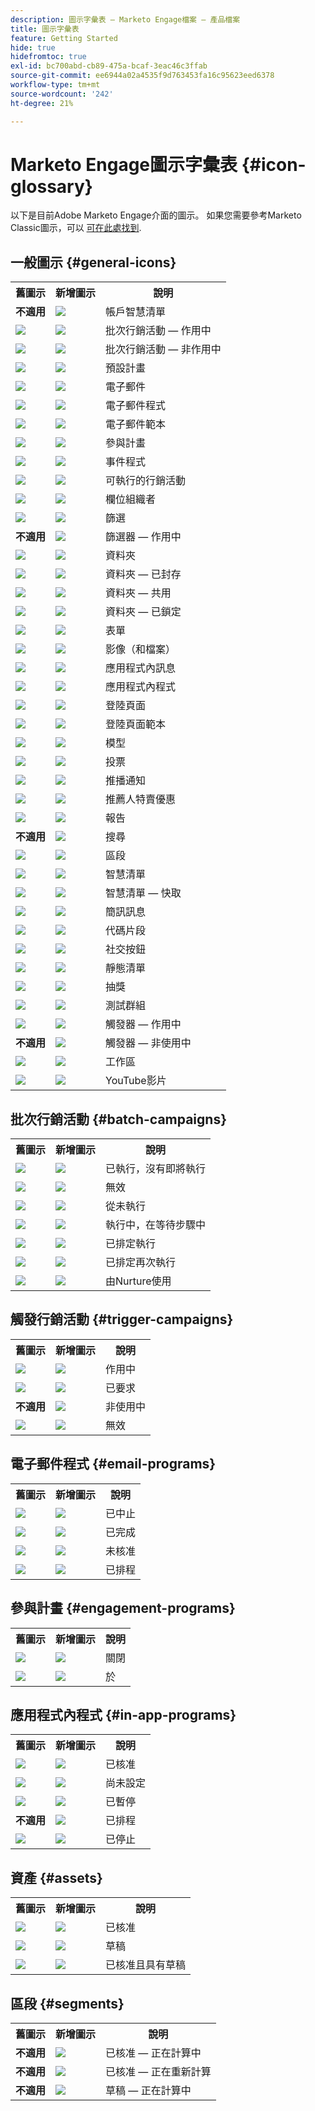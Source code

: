 ```yaml
---
description: 圖示字彙表 — Marketo Engage檔案 — 產品檔案
title: 圖示字彙表
feature: Getting Started
hide: true
hidefromtoc: true
exl-id: bc700abd-cb89-475a-bcaf-3eac46c3ffab
source-git-commit: ee6944a02a4535f9d763453fa16c95623eed6378
workflow-type: tm+mt
source-wordcount: '242'
ht-degree: 21%

---
```


# Marketo Engage圖示字彙表 {#icon-glossary}

以下是目前Adobe Marketo Engage介面的圖示。 如果您需要參考Marketo Classic圖示，可以 [可在此處找到](/help/marketo/getting-started/things-to-know/classic-icon-glossary.md).

## 一般圖示 {#general-icons}

<table> 
 <tbody>
  <tr>
   <th>舊圖示</th> 
   <th> 新增圖示</th> 
   <th>說明</th> 
  </tr>
  <tr>
   <td><strong>不適用</strong></td> 
   <td><img src="assets/account-smart-list.png"></td> 
   <td>帳戶智慧清單</td> 
  </tr>
  <tr>
   <td><img src="assets/classic-smart-campaign-active.png"></td> 
   <td><img src="assets/batch-active.png"></td> 
   <td>批次行銷活動 — 作用中</td> 
  </tr>
  <tr>
   <td><img src="assets/classic-smart-campaign-inactive.png"></td> 
   <td><img src="assets/batch-inactive.png"></td> 
   <td>批次行銷活動 — 非作用中</td> 
  </tr>
  <tr>
   <td><img src="assets/classic-default-program.png"></td> 
   <td><img src="assets/default-program.png"></td> 
   <td>預設計畫</td> 
  </tr>
  <tr>
   <td><img src="assets/classic-email.png"></td> 
   <td><img src="assets/email.png"></td> 
   <td>電子郵件</td> 
  </tr>
  <tr>
   <td><img src="assets/classic-email-program.png"></td>
   <td><img src="assets/email-program.png"></td> 
   <td>電子郵件程式</td> 
  </tr>
  <tr>
   <td><img src="assets/classic-email-template.png"></td> 
   <td><img src="assets/email-template.png"></td> 
   <td>電子郵件範本</td> 
  </tr>
  <tr>
   <td><img src="assets/classic-engagement-program.png"></td> 
   <td><img src="assets/engagement-program.png"></td> 
   <td>參與計畫</td> 
  </tr>
  <tr>
   <td><img src="assets/classic-event-program.png"></td> 
   <td><img src="assets/event-program.png"></td> 
   <td>事件程式</td> 
  </tr>
  <tr>
   <td><img src="assets/classic-executable-campaign.png"></td> 
   <td><img src="assets/executable-campaign.png"></td> 
   <td>可執行的行銷活動</td> 
  </tr>
  <tr>
   <td><img src="assets/classic-field-organizer.png"></td> 
   <td><img src="assets/field-organizer.png"></td> 
   <td>欄位組織者</td> 
  </tr>
  <tr>
   <td><img src="assets/classic-filter.png"></td> 
   <td><img src="assets/filter.png"></td> 
   <td>篩選</td> 
  </tr>
  <tr>
   <td><strong>不適用</strong></td> 
   <td><img src="assets/filter-active.png"></td> 
   <td>篩選器 — 作用中</td> 
  </tr>
  <tr>
   <td><img src="assets/classic-folder.png"></td> 
   <td><img src="assets/folder.png"></td> 
   <td>資料夾</td> 
  </tr>
  <tr>
   <td><img src="assets/classic-archive-folder.png"></td> 
   <td><img src="assets/folder-archive.png"></td> 
   <td>資料夾 — 已封存</td> 
  </tr>
  <tr>
   <td><img src="assets/classic-shared-folder.png"></td> 
   <td><img src="assets/folder-shared.png"></td> 
   <td>資料夾 — 共用</td> 
  </tr>
  <tr>
   <td><img src="assets/classic-locked-folder.jpg"></td> 
   <td><img src="assets/folder-locked.png"></td> 
   <td>資料夾 — 已鎖定</td> 
  </tr>
  <tr>
   <td><img src="assets/classic-form.png"></td> 
   <td><img src="assets/form.png"></td> 
   <td>表單</td> 
  </tr>
  <tr>
   <td><img src="assets/classic-images-and-files.png"></td> 
   <td><img src="assets/images.png"></td> 
   <td>影像（和檔案）</td> 
  </tr>
  <tr>
   <td><img src="assets/classic-in-app-messages.png"></td> 
   <td><img src="assets/in-app-messages.png"></td> 
   <td>應用程式內訊息</td> 
  </tr>
  <tr>
   <td><img src="assets/classic-in-app-program.png"></td> 
   <td><img src="assets/in-app-program.png"></td> 
   <td>應用程式內程式</td> 
  </tr>
  <tr>
   <td><img src="assets/classic-landing-page.png"></td> 
   <td><img src="assets/landing-page.png"></td> 
   <td>登陸頁面</td> 
  </tr>
  <tr>
   <td><img src="assets/classic-landing-page-template.png"></td> 
   <td><img src="assets/landing-page-template.png"></td> 
   <td>登陸頁面範本</td> 
  </tr>
  <tr>
   <td><img src="assets/classic-revenue-cycle-model-unapproved.png"></td> 
   <td><img src="assets/model.png"></td> 
   <td>模型</td> 
  </tr>
  <tr>
   <td><img src="assets/classic-poll.png"></td> 
   <td><img src="assets/poll.png"></td> 
   <td>投票</td> 
  </tr>
  <tr>
   <td><img src="assets/classic-push-notification.png"></td> 
   <td><img src="assets/push-notification.png"></td> 
   <td>推播通知</td> 
  </tr>
  <tr>
   <td><img src="assets/classic-referral-offer.png"></td> 
   <td><img src="assets/referral-offer.png"></td> 
   <td>推薦人特賣優惠</td> 
  </tr>
  <tr>
   <td><img src="assets/classic-report.png"></td> 
   <td><img src="assets/report.png"></td> 
   <td>報告</td> 
  </tr>
  <tr>
   <td><strong>不適用</strong></td> 
   <td><img src="assets/search.png"></td> 
   <td>搜尋</td> 
  </tr>
  <tr>
   <td><img src="assets/classic-segment.png"></td> 
   <td><img src="assets/segments.png"></td> 
   <td>區段</td> 
  </tr>
  <tr>
   <td><img src="assets/classic-smart-list.png"></td> 
   <td><img src="assets/smart-list.png"></td> 
   <td>智慧清單</td> 
  </tr>
  <tr>
   <td><img src="assets/classic-smart-list-cached.png"></td> 
   <td><img src="assets/smart-list-cached.png"></td> 
   <td>智慧清單 — 快取</td> 
  </tr>
  <tr>
   <td><img src="assets/classic-sms-message.png"></td> 
   <td><img src="assets/sms-message.png"></td> 
   <td>簡訊訊息</td> 
  </tr>
  <tr>
   <td><img src="assets/classic-snippet.png"></td> 
   <td><img src="assets/snippets.png"></td> 
   <td>代碼片段</td> 
  </tr>
  <tr>
   <td><img src="assets/classic-social-button.png"></td> 
   <td><img src="assets/social-button.png"></td> 
   <td>社交按鈕</td> 
  </tr>
  <tr>
   <td><img src="assets/classic-static-list.png"></td> 
   <td><img src="assets/static-list.png"></td> 
   <td>靜態清單</td> 
  </tr>
  <tr>
   <td><img src="assets/classic-sweepstakes.png"></td> 
   <td><img src="assets/sweepstakes.png"></td> 
   <td>抽獎</td> 
  </tr>
  <tr>
   <td><img src="assets/classic-test-group.png"></td> 
   <td><img src="assets/test-group.png"></td> 
   <td>測試群組</td> 
  </tr>
  <tr>
   <td><img src="assets/classic-trigger.png"></td> 
   <td><img src="assets/trigger-active.png"></td> 
   <td>觸發器 — 作用中</td> 
  </tr>
  <tr>
   <td><strong>不適用</strong></td> 
   <td><img src="assets/trigger-inactive.png"></td> 
   <td>觸發器 — 非使用中</td> 
  </tr>
  <tr>
   <td><img src="assets/classic-workspace.png"></td> 
   <td><img src="assets/workspace.png"></td> 
   <td>工作區</td> 
  </tr>
  <tr>
   <td><img src="assets/classic-youtube.png"></td> 
   <td><img src="assets/youtube.png"></td> 
   <td>YouTube影片</td> 
  </tr>
 </tbody>
</table>

## 批次行銷活動 {#batch-campaigns}

<table> 
 <tbody>
  <tr>
   <th>舊圖示</th> 
   <th> 新增圖示</th> 
   <th>說明</th> 
  </tr>
  <tr>
   <td><img src="assets/classic-smart-campaign-executed.png"></td> 
   <td><img src="assets/has-run-no-upcoming.png"></td> 
   <td>已執行，沒有即將執行</td> 
  </tr>
  <tr>
   <td><img src="assets/classic-invalid.png"></td> 
   <td><img src="assets/invalid.png"></td> 
   <td>無效</td> 
  </tr>
  <tr>
   <td><img src="assets/classic-smart-campaign-never-run.png"></td> 
   <td><img src="assets/never-run.png"></td> 
   <td>從未執行</td> 
  </tr>
  <tr>
   <td><img src="assets/classic-smart-campaign-executed.png"></td> 
   <td><img src="assets/running-in-wait-step.png"></td> 
   <td>執行中，在等待步驟中</td> 
  </tr>
  <tr>
   <td><img src="assets/classic-smart-campaign-scheduled.png"></td> 
   <td><img src="assets/scheduled-to-run.png"></td> 
   <td>已排定執行</td> 
  </tr>
  <tr>
   <td><img src="assets/classic-smart-campaign-scheduled-again.png"></td> 
   <td><img src="assets/scheduled-to-run-again.png"></td> 
   <td>已排定再次執行</td> 
  </tr>
  <tr>
   <td><img src="assets/classic-used-by-nurture.png"></td> 
   <td><img src="assets/used-by-nurture.png"></td> 
   <td>由Nurture使用</td> 
  </tr>
 </tbody>
</table>

## 觸發行銷活動 {#trigger-campaigns}

<table> 
 <tbody>
  <tr>
   <th>舊圖示</th> 
   <th> 新增圖示</th> 
   <th>說明</th> 
  </tr>
  <tr>
   <td><img src="assets/classic-trigger.png"></td> 
   <td><img src="assets/active.png"></td> 
   <td>作用中</td> 
  </tr>
  <tr>
   <td><img src="assets/classic-smart-campaign-is-requested.png"></td> 
   <td><img src="assets/is-requested.png"></td> 
   <td>已要求</td> 
  </tr>
  <tr>
   <td><strong>不適用</strong></td> 
   <td><img src="assets/inactive.png"></td> 
   <td>非使用中</td> 
  </tr>
  <tr>
   <td><img src="assets/classic-invalid.png"></td> 
   <td><img src="assets/invalid.png"></td> 
   <td>無效</td> 
  </tr>
 </tbody>
</table>

## 電子郵件程式 {#email-programs}

<table> 
 <tbody>
  <tr>
   <th>舊圖示</th> 
   <th> 新增圖示</th> 
   <th>說明</th> 
  </tr>
  <tr>
   <td><img src="assets/classic-email-program-aborted.png"></td> 
   <td><img src="assets/aborted.png"></td> 
   <td>已中止</td> 
  </tr>
  <tr>
   <td><img src="assets/classic-email-program-complete.png"></td> 
   <td><img src="assets/completed.png"></td> 
   <td>已完成</td> 
  </tr>
  <tr>
   <td><img src="assets/classic-email-program-not-approved.png"></td> 
   <td><img src="assets/not-approved.png"></td> 
   <td>未核准</td> 
  </tr>
  <tr>
   <td><img src="assets/classic-email-program-scheduled.png"></td> 
   <td><img src="assets/scheduled.png"></td> 
   <td>已排程</td> 
  </tr>
 </tbody>
</table>

## 參與計畫 {#engagement-programs}

<table> 
 <tbody>
  <tr>
   <th>舊圖示</th> 
   <th> 新增圖示</th> 
   <th>說明</th> 
  </tr>
  <tr>
   <td><img src="assets/classic-engagement-program-off.png"></td> 
   <td><img src="assets/off.png"></td> 
   <td>關閉</td> 
  </tr>
  <tr>
   <td><img src="assets/classic-engagement-program-on.png"></td> 
   <td><img src="assets/on.png"></td> 
   <td>於</td> 
  </tr>
 </tbody>
</table>

## 應用程式內程式 {#in-app-programs}

<table> 
 <tbody>
  <tr>
   <th>舊圖示</th> 
   <th> 新增圖示</th> 
   <th>說明</th> 
  </tr>
  <tr>
   <td><img src="assets/classic-in-app-program-approved.png"></td> 
   <td><img src="assets/inapp-approved.png"></td> 
   <td>已核准</td> 
  </tr>
  <tr>
   <td><img src="assets/classic-in-app-program.png"></td> 
   <td><img src="assets/not-configured-yet.png"></td> 
   <td>尚未設定</td> 
  </tr>
  <tr>
   <td><img src="assets/classic-in-app-program-paused.png"></td> 
   <td><img src="assets/paused.png"></td> 
   <td>已暫停</td> 
  </tr>
  <tr>
   <td><strong>不適用</strong></td> 
   <td><img src="assets/inapp-scheduled.png"></td> 
   <td>已排程</td> 
  </tr>
  <tr>
   <td><img src="assets/classic-in-app-program-stopped.png"></td> 
   <td><img src="assets/stopped.png"></td> 
   <td>已停止</td> 
  </tr>
 </tbody>
</table>

## 資產 {#assets}

<table> 
 <tbody>
  <tr>
   <th>舊圖示</th> 
   <th> 新增圖示</th> 
   <th>說明</th> 
  </tr>
  <tr>
   <td><img src="assets/classic-email-approved.png"></td> 
   <td><img src="assets/approved.png"></td> 
   <td>已核准</td> 
  </tr>
  <tr>
   <td><img src="assets/classic-email-draft.png"></td> 
   <td><img src="assets/draft.png"></td> 
   <td>草稿</td> 
  </tr>
  <tr>
   <td><img src="assets/classic-email-approved-with-draft.png"></td> 
   <td><img src="assets/approved-with-draft.png"></td> 
   <td>已核准且具有草稿</td> 
  </tr>
 </tbody>
</table>

## 區段 {#segments}

<table> 
 <tbody>
  <tr>
   <th>舊圖示</th> 
   <th> 新增圖示</th> 
   <th>說明</th> 
  </tr>
  <tr>
   <td><strong>不適用</strong></td> 
   <td><img src="assets/approved-under-calculation.png"></td> 
   <td>已核准 — 正在計算中</td> 
  </tr>
  <tr>
   <td><strong>不適用</strong></td> 
   <td><img src="assets/approved-under-recalculation.png"></td> 
   <td>已核准 — 正在重新計算</td> 
  </tr>
  <tr>
   <td><strong>不適用</strong></td> 
   <td><img src="assets/draft-under-calculation.png"></td> 
   <td>草稿 — 正在計算中</td> 
  </tr>
 </tbody>
</table>
